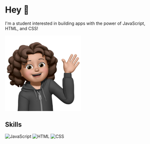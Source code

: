 # Hey 👋
<p>I'm a student interested in building apps with the power of JavaScript, HTML, and CSS!</p> 

<img src="imgs/me waving.png" width="250">

## Skills

<p>
        <img alt="JavaScript" height="35" src="https://img.shields.io/badge/JavaScript-F7DF1E?logo=javascript&logoColor=black&style=for-the-badge" />
    <img alt="HTML" height="35" src="https://img.shields.io/badge/HTML-E34F26?logo=html5&logoColor=white&style=for-the-badge" />
    <img alt="CSS" height="35" src="https://img.shields.io/badge/CSS-1572B6?logo=css3&logoColor=white&style=for-the-badge" />
</p>

